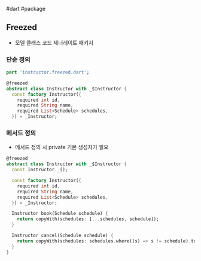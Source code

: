 #dart #package 

## Freezed
- 모델 클래스 코드 제너레이트 패키지

### 단순 정의

```dart
part 'instructor.freezed.dart';

@freezed
abstract class Instructor with _$Instructor {
  const factory Instructor({
    required int id,
    required String name,
    required List<Schedule> schedules,
  }) = _Instructor;
```

### 메서드 정의
- 메서드 정의 시 private 기본 생성자가 필요

```dart
@freezed
abstract class Instructor with _$Instructor {
  const Instructor._();

  const factory Instructor({
    required int id,
    required String name,
    required List<Schedule> schedules,
  }) = _Instructor;

  Instructor book(Schedule schedule) {
    return copyWith(schedules: [...schedules, schedule]);
  }

  Instructor cancel(Schedule schedule) {
    return copyWith(schedules: schedules.where((s) => s != schedule).toList());
  }
}

```